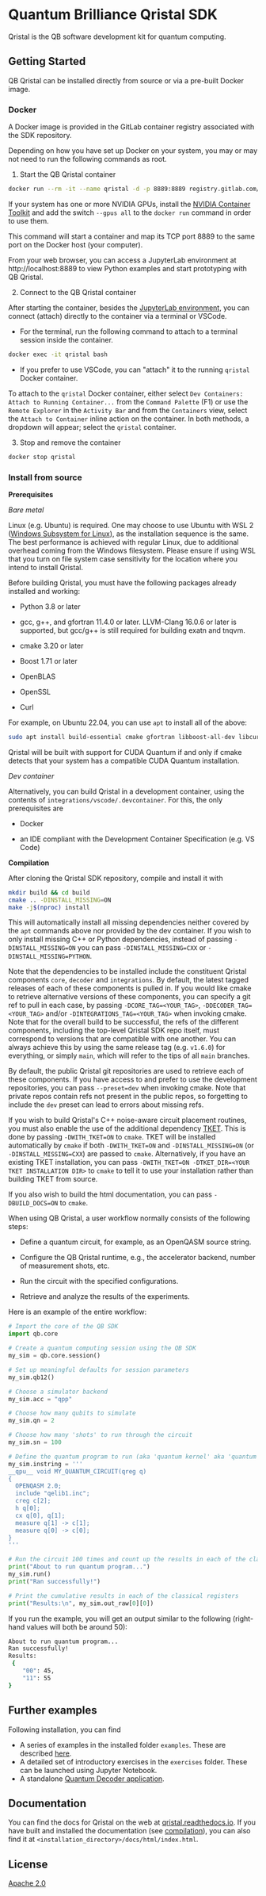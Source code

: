 # Quantum Brilliance Qristal SDK

Qristal is the QB software development kit for quantum computing.

## Getting Started

QB Qristal can be installed directly from source or via a pre-built Docker image.

### Docker

A Docker image is provided in the GitLab container registry associated with the SDK repository.

Depending on how you have set up Docker on your system, you may or may not need to run the following commands as root.

1. Start the QB Qristal container
```sh
docker run --rm -it --name qristal -d -p 8889:8889 registry.gitlab.com/qbau/software-and-apps/public/qbsdk/qristal-sdk
```
If your system has one or more NVIDIA GPUs, install the [NVIDIA Container Toolkit](https://github.com/NVIDIA/nvidia-docker) and add the switch `--gpus all` to the `docker run` command in order to use them.

This command will start a container and map its TCP port 8889 to the same port on the Docker host (your computer).

From your web browser, you can access a JupyterLab environment at http://localhost:8889 to view Python examples and start prototyping with QB Qristal.

2. Connect to the QB Qristal container

After starting the container, besides the [JupyterLab environment](http://localhost:8889), you can connect (attach) directly to the container via a terminal or VSCode.

- For the terminal, run the following command to attach to a terminal session inside the container.

```sh
docker exec -it qristal bash
```

- If you prefer to use VSCode, you can "attach" it to the  running `qristal` Docker container.

To attach to the `qristal` Docker container, either select `Dev Containers: Attach to Running Container...` from the `Command Palette` (F1) or use the `Remote Explorer` in the `Activity Bar` and from the `Containers` view, select the `Attach to Container` inline action on the container. In both methods, a dropdown will appear; select the `qristal` container.

3. Stop and remove the container

```sh
docker stop qristal
```

### Install from source

**Prerequisites**

*Bare metal*

Linux (e.g. Ubuntu) is required. One may choose to use Ubuntu with WSL 2 ([Windows Subsystem for Linux](https://learn.microsoft.com/en-us/windows/wsl/)), as the installation sequence is the same. The best performance is achieved with regular Linux, due to additional overhead coming from the Windows filesystem. Please ensure if using WSL that you turn on file system case sensitivity for the location where you intend to install Qristal.

Before building Qristal, you must have the following packages already installed and working:

- Python 3.8 or later

- gcc, g++, and gfortran 11.4.0 or later. LLVM-Clang 16.0.6 or later is supported, but gcc/g++ is still required for building exatn and tnqvm.

- cmake 3.20 or later

- Boost 1.71 or later

- OpenBLAS

- OpenSSL

- Curl


For example, on Ubuntu 22.04, you can use `apt` to install all of the above:

```sh
sudo apt install build-essential cmake gfortran libboost-all-dev libcurl4-openssl-dev libssl-dev libopenblas-dev libpython3-dev python3 python3-pip
```

Qristal will be built with support for CUDA Quantum if and only if cmake detects that your system has a compatible CUDA Quantum installation.

*Dev container*

Alternatively, you can build Qristal in a development container, using the contents of `integrations/vscode/.devcontainer`.  For this, the only prerequisites are

- Docker

- an IDE compliant with the Development Container Specification (e.g. VS Code)


**Compilation**

<a name="compilation"></a>

After cloning the Qristal SDK repository, compile and install it with

```sh
mkdir build && cd build
cmake .. -DINSTALL_MISSING=ON
make -j$(nproc) install
```

This will automatically install all missing dependencies neither covered by the `apt` commands above nor provided by the dev container. If you wish to only install missing C++ or Python dependencies, instead of passing `-DINSTALL_MISSING=ON` you can pass `-DINSTALL_MISSING=CXX` or `-DINSTALL_MISSING=PYTHON`.

Note that the dependencies to be installed include the constituent Qristal components `core`, `decoder` and `integrations`.  By default, the latest tagged releases of each of these components is pulled in. If you would like cmake to retrieve alternative versions of these components, you can specify a git ref to pull in each case, by passing `-DCORE_TAG=<YOUR_TAG>`, `-DDECODER_TAG=<YOUR_TAG>` and/or `-DINTEGRATIONS_TAG=<YOUR_TAG>` when invoking cmake. Note that for the overall build to be successful, the refs of the different components, including the top-level Qristal SDK repo itself, must correspond to versions that are compatible with one another. You can always achieve this by using the same release tag (e.g. `v1.6.0`) for everything, or simply `main`, which will refer to the tips of all `main` branches.

By default, the public Qristal git repositories are used to retrieve each of these components. If you have access to and prefer to use the development repositories, you can pass `--preset=dev` when invoking cmake. Note that private repos contain refs not present in the public repos, so forgetting to include the `dev` preset can lead to errors about missing refs.

If you wish to build Qristal's C++ noise-aware circuit placement routines, you must also enable the use of the additional dependency [TKET](https://github.com/CQCL/tket). This is done by passing `-DWITH_TKET=ON` to `cmake`. TKET will be installed automatically by `cmake` if both `-DWITH_TKET=ON` and `-DINSTALL_MISSING=ON` (or `-DINSTALL_MISSING=CXX`) are passed to `cmake`. Alternatively, if you have an existing TKET installation, you can pass `-DWITH_TKET=ON -DTKET_DIR=<YOUR TKET INSTALLATION DIR>` to `cmake` to tell it to use your installation rather than building TKET from source.

If you also wish to build the html documentation, you can pass `-DBUILD_DOCS=ON` to `cmake`.

When using QB Qristal, a user workflow normally consists of the following steps:

- Define a quantum circuit, for example, as an OpenQASM source string.

- Configure the QB Qristal runtime, e.g., the accelerator backend, number of measurement shots, etc.

- Run the circuit with the specified configurations.

- Retrieve and analyze the results of the experiments.

Here is an example of the entire workflow:

```python
# Import the core of the QB SDK
import qb.core

# Create a quantum computing session using the QB SDK
my_sim = qb.core.session()

# Set up meaningful defaults for session parameters
my_sim.qb12()

# Choose a simulator backend
my_sim.acc = "qpp"

# Choose how many qubits to simulate
my_sim.qn = 2

# Choose how many 'shots' to run through the circuit
my_sim.sn = 100

# Define the quantum program to run (aka 'quantum kernel' aka 'quantum circuit')
my_sim.instring = '''
__qpu__ void MY_QUANTUM_CIRCUIT(qreg q)
{
  OPENQASM 2.0;
  include "qelib1.inc";
  creg c[2];
  h q[0];
  cx q[0], q[1];
  measure q[1] -> c[1];
  measure q[0] -> c[0];
}
'''

# Run the circuit 100 times and count up the results in each of the classical registers
print("About to run quantum program...")
my_sim.run()
print("Ran successfully!")

# Print the cumulative results in each of the classical registers
print("Results:\n", my_sim.out_raw[0][0])
```

If you run the example, you will get an output similar to the following (right-hand values will both be around 50):

```sh
About to run quantum program...
Ran successfully!
Results:
 {
    "00": 45,
    "11": 55
}
```

## Further examples ##

Following installation, you can find

- A series of examples in the installed folder `examples`.  These are described [here](examples/README.md).
- A detailed set of introductory exercises in the `exercises` folder.  These can be launched using Jupyter Notebook.
- A standalone [Quantum Decoder application](docs/README_decoder.md).

## Documentation
You can find the docs for Qristal on the web at [qristal.readthedocs.io](https://qristal.readthedocs.io).  If you have built and installed the documentation (see [compilation](#compilation)), you can also find it at `<installation_directory>/docs/html/index.html`.

## License ##
[Apache 2.0](LICENSE)
